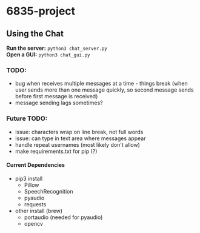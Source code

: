 # 6835-project

## Using the Chat

**Run the server:** ```python3 chat_server.py```  
**Open a GUI:** ```python3 chat_gui.py```


### TODO:
- bug when receives multiple messages at a time - things break (when user sends more than one message quickly, so second message sends before first message is received)
- message sending lags sometimes?

### Future TODO:
- issue: characters wrap on line break, not full words
- issue: can type in text area where messages appear
- handle repeat usernames (most likely don't allow)
- make requirements.txt for pip (?)

#### Current Dependencies
- pip3 install
  - Pillow
  - SpeechRecognition
  - pyaudio
  - requests
- other install (brew)
  - portaudio (needed for pyaudio)
  - opencv
